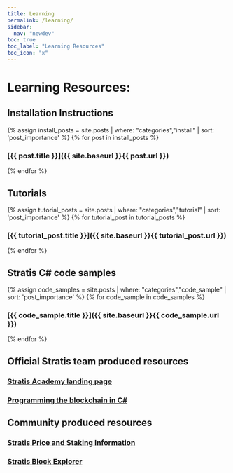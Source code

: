 ```yaml
---
title: Learning
permalink: /learning/
sidebar:
  nav: "newdev"
toc: true
toc_label: "Learning Resources"
toc_icon: "x"
---
```

# Learning Resources:

## Installation Instructions

{% assign install_posts = site.posts | where: "categories","install" | sort: 'post_importance' %}
{% for post in install_posts %}
### [{{ post.title }}]({{ site.baseurl }}{{ post.url }})
{% endfor %}

## Tutorials

{% assign tutorial_posts = site.posts | where: "categories","tutorial" | sort: 'post_importance' %}
{% for tutorial_post in tutorial_posts %}
### [{{ tutorial_post.title }}]({{ site.baseurl }}{{ tutorial_post.url }})
{% endfor %}

## Stratis C# code samples

{% assign code_samples = site.posts | where: "categories","code_sample" | sort: 'post_importance' %}
{% for code_sample in code_samples %}
### [{{ code_sample.title }}]({{ site.baseurl }}{{ code_sample.url }})
{% endfor %}

## Official Stratis team produced resources

### [Stratis Academy landing page](https://stratisplatform.com/academy/academy-resources/)

### [Programming the blockchain in C#](https://programmingblockchain.gitbooks.io/programmingblockchain/content/)

## Community produced resources

### [Stratis Price and Staking Information](https://stratispool.com/)

### [Stratis Block Explorer](https://chainz.cryptoid.info/strat/)
